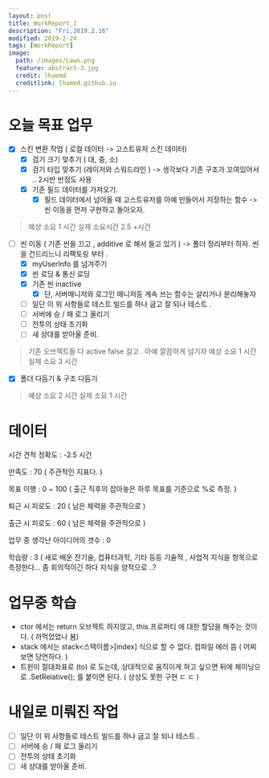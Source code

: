 ```yaml
---
layout: post
title: WorkReport_1
description: "Fri,2019.2.16"
modified: 2019-2-24
tags: [WorkReport]
image:
  path: /images/Lawn.png
  feature: abstract-3.jpg
  credit: lhaemd
  creditlink: lhamed.github.io
---
```


# 오늘 목표 업무 

- [x] 스킨 변환 작업 ( 로컬 데이터 -> 고스트유저 스킨 데이터)
  - [x] 검기 크기 맞추기 ( 대, 중, 소)
  - [x] 검기 타입 맞추기 (레이저와 스워드라인 ) 
    -> 생각보다 기존 구조가 꼬여있어서 .. 2시반 반정도 사용 
  - [x] 기존 필드 데이터를 가져오기. 
    - [x] 필드 데이터에서 넘어올 때 고스트유저를 아예 만들어서 저장하는 함수 -> 씬 이동을 먼저 구현하고 돌아오자. 
> 예상 소요 1 시간 
> 실제 소요시간 2.5 +시간 
- [ ] 씬 이동 ( 기존 씬을 끄고 ,  additive 로 해서 들고 있기 ) -> 폴더 정리부터 하자. 씬을 건드리느니 리팩토링 부터 . 
  - [x] myUserInfo 를 넘겨주기
  - [x] 씬 로딩 & 통신 로딩 
  - [x] 기존 씬 inactive 
    - [x] 단, 서버매니저와 로그인 매니저등 계속 쓰는 함수는 살리거나 분리해놓자 
  - [ ] 일단 이 위 사항들로 테스트 빌드를 하나 굽고 잘 되나 테스트 . 
  - [ ] 서버에 승 / 패 로그 올리기 
  - [ ] 전투의 상태 초기화 
  - [ ] 새 상대를 받아올 준비. 
> 기존 오브젝트들 다 active false 걸고 . 아예 깔끔하게 넘기자
> 예상 소요 1 시간 
> 실제 소요 3 시간 

- [x] 폴더 다듬기 & 구조 다듬기 
> 예상 소요 2 시간 
> 실제 소요 1 시간 

# 데이터 
시간 견적 정확도 : -2.5 시간 

만족도 : 70 ( 주관적인 지표다. )

목표 이행 : 0 ~ 100  ( 출근 직후의 잡아놓은 하루 목표를 기준으로 %로 측정. )

퇴근 시 피로도 : 20 ( 남은 체력을 주관적으로  )

출근 시 피로도 : 60 ( 남은 체력을 주관적으로  )

업무 중 생각난 아이디어의 갯수 : 0 

학습량 : 3 ( 새로 배운 잔기술, 컵퓨터과학, 기타 등등 기술적 , 사업적 지식을 항목으로 측정한다... 좀 회의적이긴 하다 지식을 양적으로 ..? 

# 업무중 학습
- ctor 에서는 return 오브젝트 하지않고, this.프로퍼티 에 대한 할당을 해주는 것이다. ( 까먹었었나 봄)
- stack 에서는 stack<스택이름>[index] 식으로 할 수 없다. 컴파일 에러 뜸 ( 어찌보면 당연하다. )
- 트윈이 절대좌표로 (to) 로 도는데, 상대적으로 움직이게 하고 싶으면 뒤에 체이닝으로 .SetRelative<Tweener>(); 를 붙이면 된다.  ( 상상도 못한 구현 ㄷ ㄷ )

# 내일로 미뤄진 작업 
- [ ] 일단 이 위 사항들로 테스트 빌드를 하나 굽고 잘 되나 테스트 . 
- [ ] 서버에 승 / 패 로그 올리기 
- [ ] 전투의 상태 초기화 
- [ ] 새 상대를 받아올 준비. 